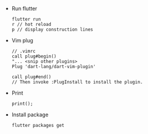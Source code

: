- Run flutter

      flutter run
      r // hot reload
      p // display construction lines

- Vim plug

      // .vimrc
      call plug#begin()
      "... <snip other plugins>
      Plug 'dart-lang/dart-vim-plugin'

      call plug#end()
      // Then invoke :PlugInstall to install the plugin.

- Print

      print();

- Install package

      flutter packages get
